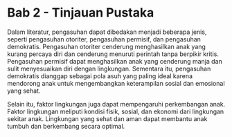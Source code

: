 # Bab 2 - Tinjauan Pustaka
Dalam literatur, pengasuhan dapat dibedakan menjadi beberapa jenis, seperti pengasuhan otoriter, pengasuhan permisif, dan pengasuhan demokratis. Pengasuhan otoriter cenderung menghasilkan anak yang kurang percaya diri dan cenderung menuruti perintah tanpa berpikir kritis. Pengasuhan permisif dapat menghasilkan anak yang cenderung manja dan sulit menyesuaikan diri dengan lingkungan. Sementara itu, pengasuhan demokratis dianggap sebagai pola asuh yang paling ideal karena mendorong anak untuk mengembangkan keterampilan sosial dan emosional yang sehat.

Selain itu, faktor lingkungan juga dapat mempengaruhi perkembangan anak. Faktor lingkungan meliputi kondisi fisik, sosial, dan ekonomi dari lingkungan sekitar anak. Lingkungan yang sehat dan aman dapat membantu anak tumbuh dan berkembang secara optimal.
